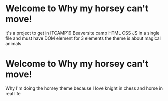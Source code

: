 # Welcome to Why my horsey can't move!

it's a project to get in ITCAMP19 Beaversite camp HTML CSS JS in a single file and must have DOM element for 3 elements the theme is about magical animals

# Welcome to Why my horsey can't move!
Why I'm doing the horsey theme because I love knight in chess and horse in real life 
